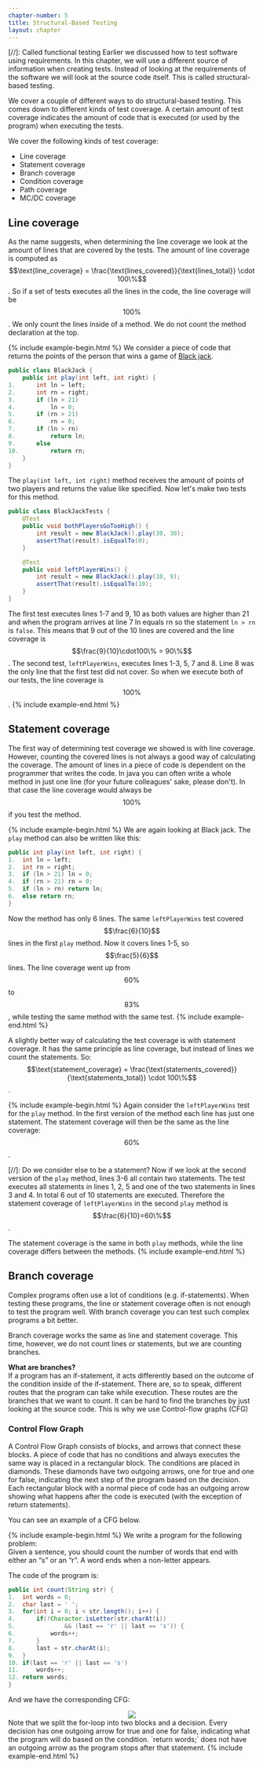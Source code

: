 ```yaml
---
chapter-number: 5
title: Structural-Based Testing
layout: chapter
---
```


[//]: Called functional testing
Earlier we discussed how to test software using requirements.
In this chapter, we will use a different source of information when creating tests.
Instead of looking at the requirements of the software we will look at the source code itself.
This is called structural-based testing.

We cover a couple of different ways to do structural-based testing.
This comes down to different kinds of test coverage.
A certain amount of test coverage indicates the amount of code that is executed (or used by the program) when executing the tests.

We cover the following kinds of test coverage:
* Line coverage
* Statement coverage
* Branch coverage
* Condition coverage
* Path coverage
* MC/DC coverage

## Line coverage
As the name suggests, when determining the line coverage we look at the amount of lines that are covered by the tests.
The amount of line coverage is computed as $$\text{line_coverage} = \frac{\text{lines_covered}}{\text{lines_total}} \cdot 100\%$$.
So if a set of tests executes all the lines in the code, the line coverage will be $$100\%$$.
We only count the lines inside of a method. 
We do not count the method declaration at the top.

{% include example-begin.html %}
We consider a piece of code that returns the points of the person that wins a game of [Black jack]("https://en.wikipedia.org/wiki/Blackjack").
```java
public class BlackJack {
    public int play(int left, int right) {
1.      int ln = left;
2.      int rn = right;
3.      if (ln > 21)
4.          ln = 0;
5.      if (rn > 21)
6.          rn = 0;
7.      if (ln > rn)
8.          return ln;
9.      else
10.         return rn;
    }
}
```
The `play(int left, int right)` method receives the amount of points of two players and returns the value like specified.
Now let's make two tests for this method.
```java
public class BlackJackTests {
    @Test
    public void bothPlayersGoTooHigh() {
        int result = new BlackJack().play(30, 30);
        assertThat(result).isEqualTo(0);
    }

    @Test
    public void leftPlayerWins() {
        int result = new BlackJack().play(10, 9);
        assertThat(result).isEqualTo(10);
    }
}
```
The first test executes lines 1-7 and 9, 10 as both values are higher than 21 and when the program arrives at line 7 ln equals rn so the statement `ln > rn` is `false`.
This means that 9 out of the 10 lines are covered and the line coverage is $$\frac{9}{10}\cdot100\% = 90\%$$.
The second test, `leftPlayerWins`, executes lines 1-3, 5, 7 and 8. 
Line 8 was the only line that the first test did not cover.
So when we execute both of our tests, the line coverage is $$100\%$$.
{% include example-end.html %}

## Statement coverage
The first way of determining test coverage we showed is with line coverage.
However, counting the covered lines is not always a good way of calculating the coverage.
The amount of lines in a piece of code is dependent on the programmer that writes the code.
In java you can often write a whole method in just one line (for your future colleagues' sake, please don't).
In that case the line coverage would always be $$100\%$$ if you test the method.

{% include example-begin.html %}
We are again looking at Black jack.
The `play` method can also be written like this:
```java
public int play(int left, int right) {
1.  int ln = left;
2.  int rn = right;
3.  if (ln > 21) ln = 0;
4.  if (rn > 21) rn = 0;
5.  if (ln > rn) return ln;
6.  else return rn;
}
```
Now the method has only 6 lines.
The same `leftPlayerWins` test covered $$\frac{6}{10}$$ lines in the first `play` method.
Now it covers lines 1-5, so $$\frac{5}{6}$$ lines.
The line coverage went up from $$60\%$$ to $$83\%$$, while testing the same method with the same test.
{% include example-end.html %}

A slightly better way of calculating the test coverage is with statement coverage.
It has the same principle as line coverage, but instead of lines we count the statements.
So: $$\text{statement_coverage} = \frac{\text{statements_covered}}{\text{statements_total}} \cdot 100\%$$.

{% include example-begin.html %}
Again consider the `leftPlayerWins` test for the `play` method.
In the first version of the method each line has just one statement.
The statement coverage will then be the same as the line coverage: $$60\%$$.

[//]: Do we consider else to be a statement?
Now if we look at the second version of the `play` method, lines 3-6 all contain two statements.
The test executes all statements in lines 1, 2, 5 and one of the two statements in lines 3 and 4.
In total 6 out of 10 statements are executed.
Therefore the statement coverage of `leftPlayerWins` in the second `play` method is $$\frac{6}{10}=60\%$$.

The statement coverage is the same in both `play` methods, while the line coverage differs between the methods.
{% include example-end.html %}

## Branch coverage
Complex programs often use a lot of conditions (e.g. if-statements).
When testing these programs, the line or statement coverage often is not enough to test the program well.
With branch coverage you can test such complex programs a bit better.

Branch coverage works the same as line and statement coverage.
This time, however, we do not count lines or statements, but we are counting branches.

**What are branches?** <br>
If a program has an if-statement, it acts differently based on the outcome of the condition inside of the if-statement.
There are, so to speak, different routes that the program can take while execution.
These routes are the branches that we want to count.
It can be hard to find the branches by just looking at the source code.
This is why we use Control-flow graphs (CFG)

### Control Flow Graph
A Control Flow Graph consists of blocks, and arrows that connect these blocks.
A piece of code that has no conditions and always executes the same way is placed in a rectangular block.
The conditions are placed in diamonds.
These diamonds have two outgoing arrows, one for true and one for false, indicating the next step of the program based on the decision.
Each rectangular block with a normal piece of code has an outgoing arrow showing what happens after the code is executed (with the exception of return statements).

You can see an example of a CFG below.

{% include example-begin.html %}
We write a program for the following problem: <br>
Given a sentence, you should count the number of words that end with either an “s” or an “r”. 
A word ends when a non-letter appears.

The code of the program is:
```java
public int count(String str) {
1.  int words = 0; 
2.  char last = ' ';
3.  for(int i = 0; i < str.length(); i++) {
4.      if(!Character.isLetter(str.charAt(i)) 
5.              && (last == 'r' || last == 's')) {
6.          words++;
7.      }
8.      last = str.charAt(i);
9.  }
10. if(last == 'r' || last == 's') 
11.     words++;
12. return words;
}
```
And we have the corresponding CFG:
<center> <img src="/assets/img/example-CFG.svg"/> </center>
Note that we split the for-loop into two blocks and a decision.
Every decision has one outgoing arrow for true and one for false, indicating what the program will do based on the condition.
`return words;` does not have an outgoing arrow as the program stops after that statement.
{% include example-end.html %}

